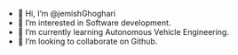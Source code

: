 - 👋 Hi, I’m @jemishGhoghari
- 👀 I’m interested in Software development.
- 🌱 I’m currently learning Autonomous Vehicle Engineering.
- 💞️ I’m looking to collaborate on Github.

<!---
jemishGhoghari/jemishGhoghari is a ✨ special ✨ repository because its `README.md` (this file) appears on your GitHub profile.
You can click the Preview link to take a look at your changes.
--->
